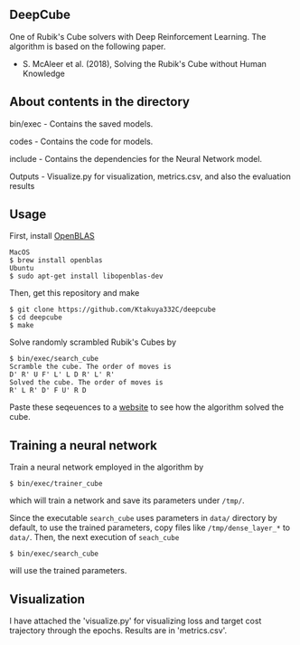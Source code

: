 DeepCube
----
One of Rubik's Cube solvers with Deep Reinforcement Learning.
The algorithm is based on the following paper.
* S. McAleer et al. (2018), Solving the Rubik's Cube without Human Knowledge

## About contents in the directory
bin/exec - Contains the saved models.

codes - Contains the code for models.

include - Contains the dependencies for the Neural Network model.

Outputs - Visualize.py for visualization, metrics.csv, and also the evaluation results

## Usage
First, install [OpenBLAS](https://www.openblas.net/)
```
MacOS
$ brew install openblas
Ubuntu
$ sudo apt-get install libopenblas-dev
```
Then, get this repository and make
```
$ git clone https://github.com/Ktakuya332C/deepcube
$ cd deepcube
$ make
```
Solve randomly scrambled Rubik's Cubes by
```
$ bin/exec/search_cube
Scramble the cube. The order of moves is
D' R' U F' L' L D R' L' R'
Solved the cube. The order of moves is
R' L R' D' F U' R D
```
Paste these seqeuences to a [website](https://rubiks-cu.be/#cubesolver) to see how the algorithm solved the cube.

## Training a neural network
Train a neural network employed in the algorithm by
```
$ bin/exec/trainer_cube
```
which will train a network and save its parameters under `/tmp/`. 

Since the executable `search_cube` uses parameters in `data/` directory by default, to use the trained parameters, copy files like `/tmp/dense_layer_*` to `data/`. Then, the next execution of `seach_cube`
```
$ bin/exec/search_cube
```
will use the trained parameters.


## Visualization
I have attached the 'visualize.py' for visualizing loss and target cost trajectory through the epochs.
Results are in 'metrics.csv'.


